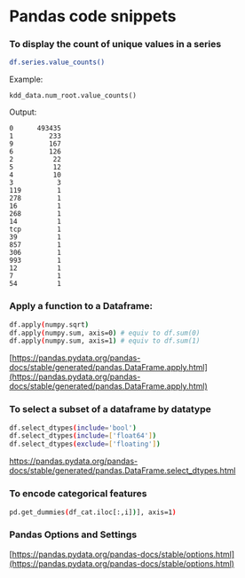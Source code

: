 # Pandas code snippets

### To display the count of unique values in a series

```bash
df.series.value_counts()
```

Example:

```
kdd_data.num_root.value_counts()
```

Output:

```
0      493435
1         233
9         167
6         126
2          22
5          12
4          10
3           3
119         1
278         1
16          1
268         1
14          1
tcp         1
39          1
857         1
306         1
993         1
12          1
7           1
54          1

```

### Apply a function to a Dataframe:

```bash
df.apply(numpy.sqrt)
df.apply(numpy.sum, axis=0) # equiv to df.sum(0)
df.apply(numpy.sum, axis=1) # equiv to df.sum(1)
```

[https://pandas.pydata.org/pandas-docs/stable/generated/pandas.DataFrame.apply.html](https://pandas.pydata.org/pandas-docs/stable/generated/pandas.DataFrame.apply.html)

### To select a subset of a dataframe by datatype

```bash
df.select_dtypes(include='bool')
df.select_dtypes(include=['float64'])
df.select_dtypes(exclude=['floating'])
```

https://pandas.pydata.org/pandas-docs/stable/generated/pandas.DataFrame.select_dtypes.html


### To encode categorical features

```bash
pd.get_dummies(df_cat.iloc[:,i])], axis=1)
```

### Pandas Options and Settings 

[https://pandas.pydata.org/pandas-docs/stable/options.html](https://pandas.pydata.org/pandas-docs/stable/options.html)



